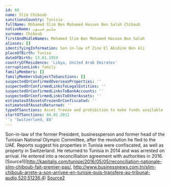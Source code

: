 ```yaml
---
id: 69
name: Slim Chiboub
sanctionsCountry: Tunisia
fullName: Mohamed Slim Ben Mohamed Hassen Ben Salah Chiboub
nativeName: سليم شيبوب
surname: Chiboub
firstAndMidleNames: Mohamed Slim Ben Mohamed Hassen Ben Salah
aliases: []
identifyingInformation: Son-in-law of Zine El Abidine Ben Ali
placeOfBirth: Tunisa
dateOfBirth: 13.01.1959
countryOfResidence: 'Libya, United Arab Emirates'
corruptionLink: family
familyMembers: []
familyMembersSubjectToSanctions: []
suspectedOrConfirmedOverseasProperties: ''
suspectedOrConfirmedLinksToLegalEntities: ''
suspectedOrConfirmedLinksToBankAccounts: ''
suspectedOrConfirmedLinksToOtherAssets: ''
estimatesOfAssetsFrozenOrConfiscated: ''
estimatesOfAssetsReturned: ''
typeOfSanctions: Asset freeze and prohibition to make funds available
startOfSanctions: 04.02.2011
'': 'Switzerland, EU'
---
```

Son-in-law of the former President, businessperson and former head of the 
Tunisian National Olympic Committee, after the revolution he fled to the UAE. 
Reports suggest his properties in Tunisia were confiscated, as well as property 
in Switzerland. He returned to Tunisia in 2014 and was arrested on arrival. He 
entered into a reconcilliation agreement with authorities in 2016. 
[Source1](http://kapitalis.com/tunisie/2016/05/05/reconciliation-nationale-slim-chiboub-fait-premier-pas/, 
http://www.businessnews.com.tn/slim-chiboub-arrete-a-son-arrivee-en-tunisie-puis-transfere-au-tribunal-audio,520,51236,4) 
[Source2](https://www.jeuneafrique.com/mag/586420/politique/tunisie-que-devient-slim-chiboub/) 
